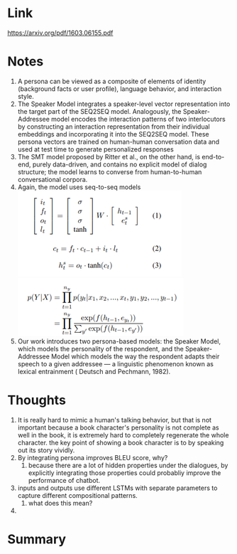 Link
===============
<p>

https://arxiv.org/pdf/1603.06155.pdf

</p>


Notes
===============

1. A persona can be viewed as a composite of elements of identity (background facts or user profile), language behavior,
   and interaction style.
2. The Speaker Model integrates a speaker-level vector representation into the target part of the SEQ2SEQ model.
   Analogously, the Speaker-Addressee model encodes the interaction patterns of two interlocutors by constructing an
   interaction representation from their individual embeddings and incorporating it into the SEQ2SEQ model. These
   persona vectors are trained on human-human conversation data and used at test time to generate personalized responses
3. The SMT model proposed by Ritter et al., on the other hand, is end-to-end, purely data-driven, and contains no
   explicit model of dialog structure; the model learns to converse from human-to-human conversational corpora.
4. Again, the model uses seq-to-seq models
   ![img.png](img.png)
   ![img_1.png](img_1.png)
5. Our work introduces two persona-based models:
   the Speaker Model, which models the personality of the respondent, and the Speaker-Addressee Model which models the
   way the respondent adapts their speech to a given addressee — a linguistic phenomenon known as lexical entrainment (
   Deutsch and Pechmann, 1982).

Thoughts
===============

1. It is really hard to mimic a human's talking behavior, but that is not important because a book character's
   personality is not complete as well in the book, it is extremely hard to completely regenerate the whole character.
   the key point of showing a book character is to by speaking out its story vividly.
2. By integrating persona improves BLEU score, why?
    1. because there are a lot of hidden properties under the dialogues, by explicitly integrating those properties
       could probabliy improve the performance of chatbot.
3. inputs and outputs use different LSTMs with separate parameters to capture different compositional patterns.
    1. what does this mean?
4.

Summary
===============
